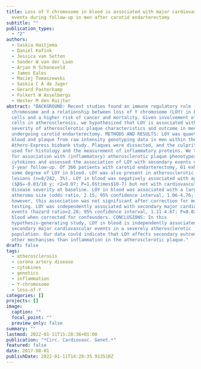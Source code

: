 ```yaml
---
title: Loss of Y chromosome in blood is associated with major cardiovascular
  events during follow-up in men after carotid endarterectomy
subtitle: ""
publication_types:
  - "2"
authors:
  - Saskia Haitjema
  - Daniel Kofink
  - Jessica van Setten
  - Sander W van der Laan
  - Arjan H Schoneveld
  - James Eales
  - Maciej Tomaszewski
  - Saskia C A de Jager
  - Gerard Pasterkamp
  - Folkert W Asselbergs
  - Hester M den Ruijter
abstract: "BACKGROUND: Recent studies found an immune regulatory role for Y
  chromosome and a relationship between loss of Y chromosome (LOY) in blood
  cells and a higher risk of cancer and mortality. Given involvement of immune
  cells in atherosclerosis, we hypothesized that LOY is associated with the
  severity of atherosclerotic plaque characteristics and outcome in men
  undergoing carotid endarterectomy. METHODS AND RESULTS: LOY was quantified in
  blood and plaque from raw intensity genotyping data in men within the
  Athero-Express biobank study. Plaques were dissected, and the culprit lesions
  used for histology and the measurement of inflammatory proteins. We tested LOY
  for association with (inflammatory) atherosclerotic plaque phenotypes and
  cytokines and assessed the association of LOY with secondary events during
  3-year follow-up. Of 366 patients with carotid endarterectomy, 61 exhibited
  some degree of LOY in blood. LOY was also present in atherosclerotic plaque
  lesions (n=8/242, 3%). LOY in blood was negatively associated with age
  ($β$=-0.03/10 y; r2=0.07; P=1.6$times$10-7) but not with cardiovascular
  disease severity at baseline. LOY in blood was associated with a larger
  atheroma size (odds ratio, 2.15; 95% confidence interval, 1.06-4.76; P=0.04);
  however, this association was not significant after correction for multiple
  testing. LOY was independently associated with secondary major cardiovascular
  events (hazard ratio=2.28; 95% confidence interval, 1.11-4.67; P=0.02) in
  blood when corrected for confounders. CONCLUSIONS: In this
  hypothesis-generating study, LOY in blood is independently associated with
  secondary major cardiovascular events in a severely atherosclerotic
  population. Our data could indicate that LOY affects secondary outcome via
  other mechanisms than inflammation in the atherosclerotic plaque."
draft: false
tags:
  - atherosclerosis
  - corona artery disease
  - cytokines
  - genetics
  - inflammation
  - Y-chromosome
  - loss-of-Y
categories: []
projects: []
image:
  caption: ""
  focal_point: ""
  preview_only: false
summary: ""
lastmod: 2022-01-11T15:28:36+01:00
publication: "*Circ. Cardiovasc. Genet.*"
featured: false
date: 2017-08-01
publishDate: 2022-01-11T14:28:35.913510Z
---
```


